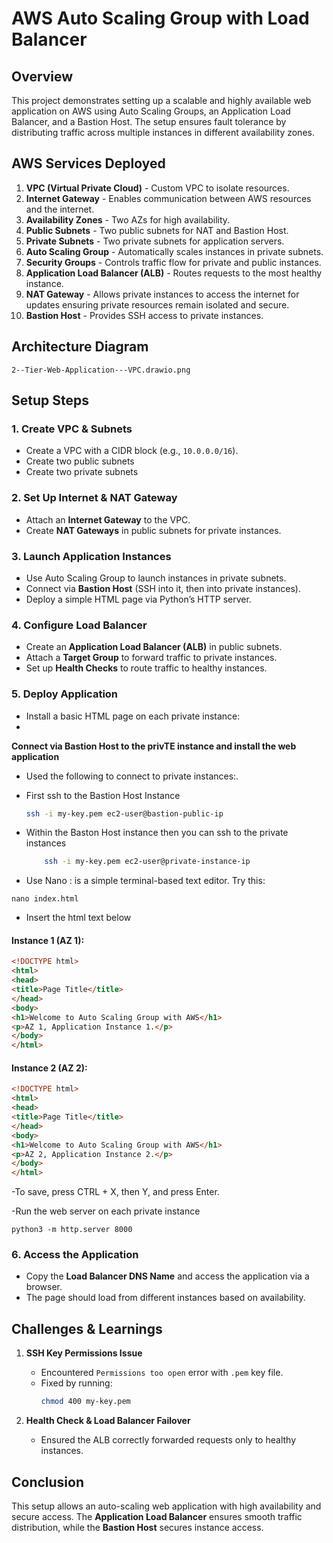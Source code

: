 # AWS Auto Scaling Group with Load Balancer

## Overview
This project demonstrates setting up a scalable and highly available web application on AWS using Auto Scaling Groups, an Application Load Balancer, and a Bastion Host. The setup ensures fault tolerance by distributing traffic across multiple instances in different availability zones.

## AWS Services Deployed

1. **VPC (Virtual Private Cloud)** - Custom VPC to isolate resources.
2. **Internet Gateway** - Enables communication between AWS resources and the internet.
3. **Availability Zones** - Two AZs for high availability.
4. **Public Subnets** - Two public subnets for NAT and Bastion Host.
5. **Private Subnets** - Two private subnets for application servers.
6. **Auto Scaling Group** - Automatically scales instances in private subnets.
7. **Security Groups** - Controls traffic flow for private and public instances.
8. **Application Load Balancer (ALB)** - Routes requests to the most healthy instance.
9. **NAT Gateway** - Allows private instances to access the internet for updates ensuring private resources remain isolated and secure.
10. **Bastion Host** - Provides SSH access to private instances.

## Architecture Diagram
```
2--Tier-Web-Application---VPC.drawio.png

```

## Setup Steps

### 1. **Create VPC & Subnets**
- Create a VPC with a CIDR block (e.g., `10.0.0.0/16`).
- Create two public subnets 
- Create two private subnets 

### 2. **Set Up Internet & NAT Gateway**
- Attach an **Internet Gateway** to the VPC.
- Create **NAT Gateways** in public subnets for private instances.

### 3. **Launch Application Instances**
- Use Auto Scaling Group to launch instances in private subnets.
- Connect via **Bastion Host** (SSH into it, then into private instances).
- Deploy a simple HTML page via Python’s HTTP server.
  

### 4. **Configure Load Balancer**
- Create an **Application Load Balancer (ALB)** in public subnets.
- Attach a **Target Group** to forward traffic to private instances.
- Set up **Health Checks** to route traffic to healthy instances.

### 5. **Deploy Application**
- Install a basic HTML page on each private instance:
- 
 **Connect via Bastion Host to the privTE instance and install the web application**
   - Used the following to connect to private instances:.  
   - First ssh to the Bastion Host Instance
     ```sh
     ssh -i my-key.pem ec2-user@bastion-public-ip
     ```
   - Within the Baston Host instance then you can ssh to the private instances
      ```sh
          ssh -i my-key.pem ec2-user@private-instance-ip
     ```

- Use Nano : is a simple terminal-based text editor. Try this:

```Nano
nano index.html
```
- Insert the html text below

#### **Instance 1 (AZ 1):**
```html
<!DOCTYPE html>
<html>
<head>
<title>Page Title</title>
</head>
<body>
<h1>Welcome to Auto Scaling Group with AWS</h1>
<p>AZ 1, Application Instance 1.</p>
</body>
</html>
```

#### **Instance 2 (AZ 2):**
```html
<!DOCTYPE html>
<html>
<head>
<title>Page Title</title>
</head>
<body>
<h1>Welcome to Auto Scaling Group with AWS</h1>
<p>AZ 2, Application Instance 2.</p>
</body>
</html>
```
-To save, press CTRL + X, then Y, and press Enter.

-Run the web server on each private instance
```
python3 -m http.server 8000
```


### 6. **Access the Application**
- Copy the **Load Balancer DNS Name** and access the application via a browser.
- The page should load from different instances based on availability.

## Challenges & Learnings
1. **SSH Key Permissions Issue**
   - Encountered `Permissions too open` error with `.pem` key file.
   - Fixed by running:
     ```sh
     chmod 400 my-key.pem
     ```


     

3. **Health Check & Load Balancer Failover**
   - Ensured the ALB correctly forwarded requests only to healthy instances.

## Conclusion
This setup allows an auto-scaling web application with high availability and secure access. The **Application Load Balancer** ensures smooth traffic distribution, while the **Bastion Host** secures instance access.

